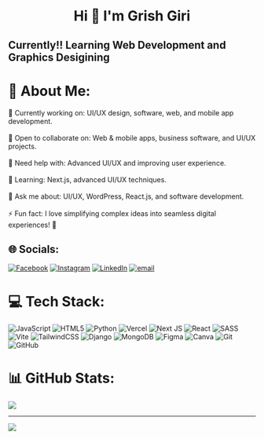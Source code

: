 <h1 align="center">Hi 👋 I'm Grish Giri</h1>

Currently!! Learning Web Development and Graphics Desigining
------------------------------------------------------------

# 💫 About Me:
🔭 Currently working on: UI/UX design, software, web, and mobile app development.<br><br>👯 Open to collaborate on: Web & mobile apps, business software, and UI/UX projects.<br><br>🤝 Need help with: Advanced UI/UX and improving user experience.<br><br>🌱 Learning: Next.js, advanced UI/UX techniques.<br><br>💬 Ask me about: UI/UX, WordPress, React.js, and software development.<br><br>⚡ Fun fact: I love simplifying complex ideas into seamless digital experiences! 🚀


## 🌐 Socials:
[![Facebook](https://img.shields.io/badge/Facebook-%231877F2.svg?logo=Facebook&logoColor=white)](https://facebook.com/https://www.facebook.com/people/Grish-Giri/pfbid0nWoJad3L7jhPRBTmyspGDyEYRMRHsqSPg6eve6xPb6a1VxrzF4bMQyhHz32To9uAl/) [![Instagram](https://img.shields.io/badge/Instagram-%23E4405F.svg?logo=Instagram&logoColor=white)](https://instagram.com/https://www.instagram.com/grish__giri/) [![LinkedIn](https://img.shields.io/badge/LinkedIn-%230077B5.svg?logo=linkedin&logoColor=white)](https://linkedin.com/in/https://www.linkedin.com/in/grish-giri/) [![email](https://img.shields.io/badge/Email-D14836?logo=gmail&logoColor=white)](mailto:grishgiri445@gmail.com) 

# 💻 Tech Stack:
![JavaScript](https://img.shields.io/badge/javascript-%23323330.svg?style=for-the-badge&logo=javascript&logoColor=%23F7DF1E) ![HTML5](https://img.shields.io/badge/html5-%23E34F26.svg?style=for-the-badge&logo=html5&logoColor=white) ![Python](https://img.shields.io/badge/python-3670A0?style=for-the-badge&logo=python&logoColor=ffdd54) ![Vercel](https://img.shields.io/badge/vercel-%23000000.svg?style=for-the-badge&logo=vercel&logoColor=white) ![Next JS](https://img.shields.io/badge/Next-black?style=for-the-badge&logo=next.js&logoColor=white) ![React](https://img.shields.io/badge/react-%2320232a.svg?style=for-the-badge&logo=react&logoColor=%2361DAFB) ![SASS](https://img.shields.io/badge/SASS-hotpink.svg?style=for-the-badge&logo=SASS&logoColor=white) ![Vite](https://img.shields.io/badge/vite-%23646CFF.svg?style=for-the-badge&logo=vite&logoColor=white) ![TailwindCSS](https://img.shields.io/badge/tailwindcss-%2338B2AC.svg?style=for-the-badge&logo=tailwind-css&logoColor=white) ![Django](https://img.shields.io/badge/django-%23092E20.svg?style=for-the-badge&logo=django&logoColor=white) ![MongoDB](https://img.shields.io/badge/MongoDB-%234ea94b.svg?style=for-the-badge&logo=mongodb&logoColor=white) ![Figma](https://img.shields.io/badge/figma-%23F24E1E.svg?style=for-the-badge&logo=figma&logoColor=white) ![Canva](https://img.shields.io/badge/Canva-%2300C4CC.svg?style=for-the-badge&logo=Canva&logoColor=white) ![Git](https://img.shields.io/badge/git-%23F05033.svg?style=for-the-badge&logo=git&logoColor=white) ![GitHub](https://img.shields.io/badge/github-%23121011.svg?style=for-the-badge&logo=github&logoColor=white)
# 📊 GitHub Stats:
![](https://github-readme-stats.vercel.app/api/top-langs/?username=GrishGiri&theme=dark&hide_border=false&include_all_commits=false&count_private=false&layout=compact)

---
[![](https://visitcount.itsvg.in/api?id=GrishGiri&icon=0&color=0)](https://visitcount.itsvg.in)
